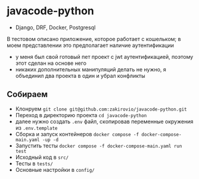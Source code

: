 # javacode-python
* Django, DRF, Docker, Postgresql

В тестовом описано приложение, которое работает с кошельком; в моем представлении это предполагает наличие аутентификации
* у меня был свой готовый пет проект с jwt аутентификацией, поэтому этот сделан на основе него
* никаких дополнительных манипуляций делать не нужно, я объединил два проекта в один и убрал конфликты

## Собираем
* Клонруем ```git clone git@github.com:zakirovio/javacode-python.git```
* Переход в директорию проекта ```cd javacode-python```
* далее нужно создать ```.env``` файл, скопировав переменные окружения из ```.env.template```
* Сборка и запуск контейнеров ```docker compose -f docker-compose-main.yaml -up -d```
* Запустить тесты ```docker compose -f docker-compose-main.yaml run test```
* Исходный код в ```src/```
* Тесты в ```tests/```
* Основные настройки в ```config/```
